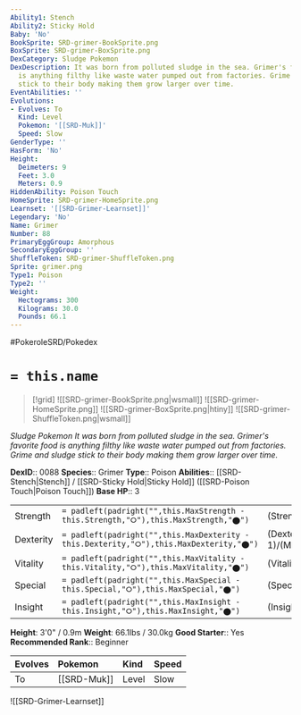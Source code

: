 ```yaml
---
Ability1: Stench
Ability2: Sticky Hold
Baby: 'No'
BookSprite: SRD-grimer-BookSprite.png
BoxSprite: SRD-grimer-BoxSprite.png
DexCategory: Sludge Pokemon
DexDescription: It was born from polluted sludge in the sea. Grimer's favorite food
  is anything filthy like waste water pumped out from factories. Grime and sludge
  stick to their body making them grow larger over time.
EventAbilities: ''
Evolutions:
- Evolves: To
  Kind: Level
  Pokemon: '[[SRD-Muk]]'
  Speed: Slow
GenderType: ''
HasForm: 'No'
Height:
  Deimeters: 9
  Feet: 3.0
  Meters: 0.9
HiddenAbility: Poison Touch
HomeSprite: SRD-grimer-HomeSprite.png
Learnset: '[[SRD-Grimer-Learnset]]'
Legendary: 'No'
Name: Grimer
Number: 88
PrimaryEggGroup: Amorphous
SecondaryEggGroup: ''
ShuffleToken: SRD-grimer-ShuffleToken.png
Sprite: grimer.png
Type1: Poison
Type2: ''
Weight:
  Hectograms: 300
  Kilograms: 30.0
  Pounds: 66.1
---
```


#PokeroleSRD/Pokedex

# `= this.name`

> [!grid]
> ![[SRD-grimer-BookSprite.png|wsmall]]
> ![[SRD-grimer-HomeSprite.png]]
> ![[SRD-grimer-BoxSprite.png|htiny]]
> ![[SRD-grimer-ShuffleToken.png|wsmall]]


*Sludge Pokemon*
*It was born from polluted sludge in the sea. Grimer's favorite food is anything filthy like waste water pumped out from factories. Grime and sludge stick to their body making them grow larger over time.*

**DexID**:: 0088
**Species**:: Grimer
**Type**:: Poison
**Abilities**:: [[SRD-Stench|Stench]] / [[SRD-Sticky Hold|Sticky Hold]] ([[SRD-Poison Touch|Poison Touch]])
**Base HP**:: 3

|           |                                                                                        |                                          |
| --------- | -------------------------------------------------------------------------------------- | ---------------------------------------- |
| Strength  | `= padleft(padright("",this.MaxStrength - this.Strength,"⭘"),this.MaxStrength,"⬤")`    | (Strength::2)/(MaxStrength::5)   |
| Dexterity | `= padleft(padright("",this.MaxDexterity - this.Dexterity,"⭘"),this.MaxDexterity,"⬤")` | (Dexterity:: 1)/(MaxDexterity::3) |
| Vitality  | `= padleft(padright("",this.MaxVitality - this.Vitality,"⭘"),this.MaxVitality,"⬤")`    | (Vitality::2)/(MaxVitality::4)   |
| Special   | `= padleft(padright("",this.MaxSpecial - this.Special,"⭘"),this.MaxSpecial,"⬤")`       | (Special::1)/(MaxSpecial::3)     |
| Insight   | `= padleft(padright("",this.MaxInsight - this.Insight,"⭘"),this.MaxInsight,"⬤")`       | (Insight::2)/(MaxInsight::4)     |

**Height**: 3'0" / 0.9m
**Weight**: 66.1lbs / 30.0kg
**Good Starter**:: Yes
**Recommended Rank**:: Beginner

| Evolves   | Pokemon     | Kind   | Speed   |
|:----------|:------------|:-------|:--------|
| To        | [[SRD-Muk]] | Level  | Slow    |

![[SRD-Grimer-Learnset]]